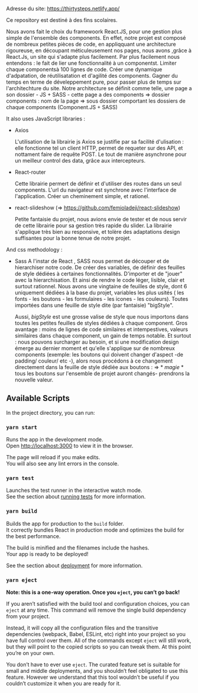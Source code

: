 Adresse du site: https://thirtysteps.netlify.app/

Ce repository est destiné à des fins scolaires.


Nous avons fait le choix du framewoork React.JS, pour une gestion plus simple de l'ensemble des components. 
En effet, notre projet est composé de nombreux petites pièces de code, en appliqquant une architecture rigoureuse, en découpant méticuleusement nos pages, nous avons ,grâce à React.Js, un site qui s'adapte plus facilement. 
Par plus facilement nous entendons : le fait de lier une fonctionnalité à un componentst. Limiter chaque componentsà 100 lignes de code. Créer une dynamique d'adpatation, de réutilisatation et d'agilité  des components.
 Gagner du temps en terme de déveleppement pure, pour passer plus de temps sur l'architechture du site. 
Notre architecture se définit comme telle, une page a son dossier - JS + SASS - cette page a des components => dossier components : nom de la page => sous dossier comportant les dossiers de chaque components (Component.JS + SASS)




It also uses JavaScript libraries : 

- Axios 

    L'utilisation de la librairie js  Axios se justifie par sa facilité d'ulisation : elle fonctionne tel un client HTTP, permet de requeter sur des API, et nottament faire de requête POST. Le tout de manière asynchrone pour un meilleur control des data, grâce aux intercepteurs. 

- React-router 

    Cette librairie permert de définir et d'utiliser des routes dans un seul components. L'url  du navigateur est synchrone avec l'interface de l'application. Créer un cheminement simple, et rationel. 

- react-slideshow (=> https://github.com/femioladeji/react-slideshow)

    Petite fantaisie du projet, nous avions envie de tester et de nous servir de cette librairie pour sa gestion très rapide du slider. La librairie s'applique très bien au responsive, et tolère des adaptations design suffisantes pour la bonne tenue de notre projet. 

And css methodology : 

- Sass 
    A l'instar de React , SASS nous permet de découper et de hierarchiser notre code. De créer des variables, de définir des feuilles de style dédiées à certaines fonctionnalités. 
    D'importer et de "jouer" avec la hierarchisation. Et ainsi de rendre le code léger, lisible, clair et surtout rationnel. 
    Nous avons une vingtaine de feuilles de style, dont 6 uniquement dédiées à la base du projet, variables les plus usités ( les fonts - les boutons - les formulaires - les icones - les couleurs). Toutes importées dans une feuille de style dite (par fantaisie) "bigStyle". 
    
    Aussi, *bigStyle* est une grosse valise de style que nous importons dans toutes les petites feuilles de styles dédiées à chaque component. Gros avantage : moins de lignes de code similaires et intempestives, valeurs similaires dans chaque component, un gain de temps notable. 
    Et surtout : nous pouvons surcharger au besoin,  et si une modification design émerge au dernier moment et qu'elle s'applique sur de nombreux components (exemple: les boutons qui doivent changer  d'aspect -de padding/ couleur/ etc -),
    alors nous procédons à ce changement directement dans la feuille de style dédiée aux boutons :
    => * *magie* * tous les boutons sur l'ensemble de projet auront changés- prendrons la nouvelle valeur.


## Available Scripts

In the project directory, you can run:

### `yarn start`

Runs the app in the development mode.<br />
Open [http://localhost:3000](http://localhost:3000) to view it in the browser.

The page will reload if you make edits.<br />
You will also see any lint errors in the console.

### `yarn test`

Launches the test runner in the interactive watch mode.<br />
See the section about [running tests](https://facebook.github.io/create-react-app/docs/running-tests) for more information.

### `yarn build`

Builds the app for production to the `build` folder.<br />
It correctly bundles React in production mode and optimizes the build for the best performance.

The build is minified and the filenames include the hashes.<br />
Your app is ready to be deployed!

See the section about [deployment](https://facebook.github.io/create-react-app/docs/deployment) for more information.

### `yarn eject`

**Note: this is a one-way operation. Once you `eject`, you can’t go back!**

If you aren’t satisfied with the build tool and configuration choices, you can `eject` at any time. This command will remove the single build dependency from your project.

Instead, it will copy all the configuration files and the transitive dependencies (webpack, Babel, ESLint, etc) right into your project so you have full control over them. All of the commands except `eject` will still work, but they will point to the copied scripts so you can tweak them. At this point you’re on your own.

You don’t have to ever use `eject`. The curated feature set is suitable for small and middle deployments, and you shouldn’t feel obligated to use this feature. However we understand that this tool wouldn’t be useful if you couldn’t customize it when you are ready for it.

